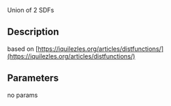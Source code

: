 Union of 2 SDFs


## Description


based on [https://iquilezles.org/articles/distfunctions/](https://iquilezles.org/articles/distfunctions/)

## Parameters
no params